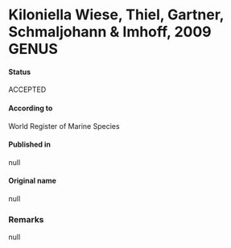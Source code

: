 Kiloniella Wiese, Thiel, Gartner, Schmaljohann & Imhoff, 2009 GENUS
=======

#### Status
ACCEPTED

#### According to
World Register of Marine Species

#### Published in
null

#### Original name
null

### Remarks
null